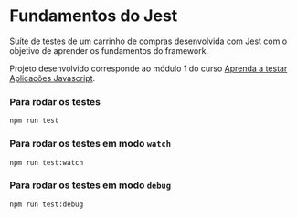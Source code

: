# Fundamentos do Jest

Suíte de testes de um carrinho de compras desenvolvida com Jest com o objetivo de aprender os fundamentos do framework.

Projeto desenvolvido corresponde ao módulo 1 do curso [Aprenda a testar Aplicações Javascript](https://javascript.tv.br/).

### Para rodar os testes
```
npm run test
```

### Para rodar os testes em modo `watch`
```
npm run test:watch
```

### Para rodar os testes em modo `debug`
```
npm run test:debug
```
